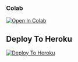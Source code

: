
                                      
                                      
                                      
                                    

### Colab
[![Open In Colab](https://colab.research.google.com/assets/colab-badge.svg)](https://github.com/.ipyn)

## Deploy To Heroku

[![Deploy To Heroku](https://www.herokucdn.com/deploy/button.svg)](https://heroku.com/deploy?template=https://github.com/Rahulm9508/Txt-Master)
